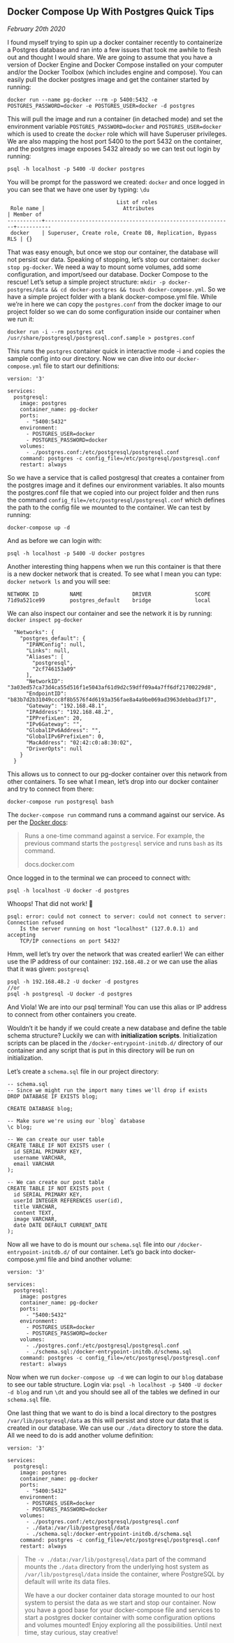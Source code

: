 ​     

## Docker Compose Up With Postgres Quick Tips

*February 20th 2020*

I found myself trying to spin up a docker container recently to  containerize a Postgres database and ran into a few issues that took me  awhile to flesh out and thought I would share.  We are going to assume  that you have a version of Docker Engine and Docker Compose installed on your computer and/or the Docker Toolbox (which includes engine and  compose).  You can easily pull the docker postgres image and get the  container started by running:

```
docker run --name pg-docker --rm -p 5400:5432 -e POSTGRES_PASSWORD=docker -e POSTGRES_USER=docker -d postgres
```

This will pull the image and run a container (in detached mode) and set the environment variable `POSTGRES_PASSWORD=docker` and `POSTGRES_USER=docker` which is used to create the  `docker` role which will have Superuser privileges.  We are also mapping the  host port 5400 to the port 5432 on the container, and the postgres image exposes 5432 already so we can test out login by running:

```
psql -h localhost -p 5400 -U docker postgres
```

You will be prompt for the password we created: `docker` and once logged in you can see that we have one user by typing: `\du`

```
                                   List of roles
 Role name |                         Attributes                         | Member of 
-----------+------------------------------------------------------------+-----------
 docker    | Superuser, Create role, Create DB, Replication, Bypass RLS | {}
```

That was easy enough, but once we stop our container, the database  will not persist our data. Speaking of stopping, let’s stop our  container: `docker stop pg-docker`. We need a way to mount  some volumes, add some configuration, and import/seed our database.  Docker Compose to the rescue! Let’s setup a simple project structure: `mkdir -p docker-postgres/data && cd docker-postgres && touch docker-compose.yml`. So we have a simple project folder with a blank docker-compose.yml file. While we’re in here we can copy the `postgres.conf` from the docker image to our project folder so we can do some configuration inside our container when we run it:

```
docker run -i --rm postgres cat /usr/share/postgresql/postgresql.conf.sample > postgres.conf
```

This runs the `postgres` container quick in interactive mode -i and copies the sample config into our directory.  Now we can dive into our `docker-compose.yml` file to start our definitions:

```
version: '3'

services:
  postgresql:
    image: postgres
    container_name: pg-docker
    ports:
      - "5400:5432"
    environment:
      - POSTGRES_USER=docker
      - POSTGRES_PASSWORD=docker
    volumes:
      - ./postgres.conf:/etc/postgresql/postgresql.conf
    command: postgres -c config_file=/etc/postgresql/postgresql.conf
    restart: always
```

So we have a service that is called postgresql that creates a  container from the postgres image and it defines our environment  variables. It also mounts the postgres.conf file that we copied into our project folder and then runs the command  `config_file=/etc/postgresql/postgresql.conf` which defines the path to the config file we mounted to the container.  We can test by running:

```
docker-compose up -d
```

And as before we can login with:

```
psql -h localhost -p 5400 -U docker postgres
```

Another interesting thing happens when we run this container is that  there is a new docker network that is created.  To see what I mean you  can type: `docker network ls` and you will see:

```
NETWORK ID          NAME                DRIVER              SCOPE
71d9a521ce99        postgres_default    bridge              local
```

We can also inspect our container and see the network it is by running: `docker inspect pg-docker`

```
  "Networks": {
    "postgres_default": {
      "IPAMConfig": null,
      "Links": null,
      "Aliases": [
        "postgresql",
        "2cf746153a09"
      ],
      "NetworkID": "3a03ed57ca73d4ca55d516f1e5043af61d9d2c59dff09a4a7ff6df21700229d8",
      "EndpointID": "b83b7d2b31049ccc8f8b5576f4d6193a356fae8a4a9be069ad3963debbad3f17",
      "Gateway": "192.168.48.1",
      "IPAddress": "192.168.48.2",
      "IPPrefixLen": 20,
      "IPv6Gateway": "",
      "GlobalIPv6Address": "",
      "GlobalIPv6PrefixLen": 0,
      "MacAddress": "02:42:c0:a8:30:02",
      "DriverOpts": null
    }
  }
```

This allows us to connect to our pg-docker container over this  network from other containers. To see what I mean, let’s drop into our  docker container and try to connect from there:

```
docker-compose run postgresql bash
```

The `docker-compose run` command runs a command against our service. As per the [Docker docs](https://docs.docker.com/compose/reference/run/):

> Runs a one-time command against a service. For example, the previous command starts the `postgresql` service and runs `bash` as its command.
>
> docs.docker.com

Once logged in to the terminal we can proceed to connect with:

```
psql -h localhost -U docker -d postgres
```

Whoops! That did not work! 😬 

```
psql: error: could not connect to server: could not connect to server: Connection refused
	Is the server running on host "localhost" (127.0.0.1) and accepting
	TCP/IP connections on port 5432?
```

Hmm, well let’s try over the network that was created earlier! We can either use the IP address of our container: `192.168.48.2` or we can use the alias that it was given: `postgresql`

```
psql -h 192.168.48.2 -U docker -d postgres
//or
psql -h postgresql -U docker -d postgres
```

And Viola! We are into our psql terminal!  You can use this alias or IP address to connect from other containers you create.

Wouldn’t it be handy if we could create a new database and define the table schema structure? Luckily we can with **initialization scripts**. Initialization scripts can be placed in the `/docker-entrypoint-initdb.d/` directory of our container and any script that is put in this directory will be run on initialization.

Let’s create a `schema.sql` file in our project directory:

```
-- schema.sql
-- Since we might run the import many times we'll drop if exists
DROP DATABASE IF EXISTS blog;

CREATE DATABASE blog;

-- Make sure we're using our `blog` database
\c blog;

-- We can create our user table
CREATE TABLE IF NOT EXISTS user (
  id SERIAL PRIMARY KEY,
  username VARCHAR,
  email VARCHAR
);

-- We can create our post table
CREATE TABLE IF NOT EXISTS post (
  id SERIAL PRIMARY KEY,
  userId INTEGER REFERENCES user(id),
  title VARCHAR,
  content TEXT,
  image VARCHAR,
  date DATE DEFAULT CURRENT_DATE
);
```

Now all we have to do is mount our `schema.sql` file into our `/docker-entrypoint-initdb.d/` of our container. Let’s go back into docker-compose.yml  file and bind another volume:

```
version: '3'

services:
  postgresql:
    image: postgres
    container_name: pg-docker
    ports:
      - "5400:5432"
    environment:
      - POSTGRES_USER=docker
      - POSTGRES_PASSWORD=docker
    volumes:
      - ./postgres.conf:/etc/postgresql/postgresql.conf
      - ./schema.sql:/docker-entrypoint-initdb.d/schema.sql
    command: postgres -c config_file=/etc/postgresql/postgresql.conf
    restart: always
```

Now when we run `docker-compose up -d` we can login to our `blog` database to see our table structure.  Login via: `psql -h localhost -p 5400 -U docker -d blog` and run `\dt` and you should see all of the tables we defined in our `schema.sql` file.

One last thing that we want to do is bind a local directory to the postgres `/var/lib/postgresql/data` as this will persist and store our data that is created in our database.  We can use our `./data` directory to store the data. All we need to do is add another volume definition:

```
version: '3'

services:
  postgresql:
    image: postgres
    container_name: pg-docker
    ports:
      - "5400:5432"
    environment:
      - POSTGRES_USER=docker
      - POSTGRES_PASSWORD=docker
    volumes:
      - ./postgres.conf:/etc/postgresql/postgresql.conf
      - ./data:/var/lib/postgresql/data
      - ./schema.sql:/docker-entrypoint-initdb.d/schema.sql
    command: postgres -c config_file=/etc/postgresql/postgresql.conf
    restart: always
```

> The `-v ./data:/var/lib/postgresql/data` part of the command mounts the `./data` directory from the underlying host system as `/var/lib/postgresql/data` inside the container, where PostgreSQL by default will write its data files.
>
> We have a our docker container data storage mounted to our host  system to persist the data as we start and stop our container.  Now you  have a good base for your docker-compose file and services to start a  postgres docker container with some configuration options and volumes  mounted! Enjoy exploring all the possibilities. Until next time, stay  curious, stay creative!

​     